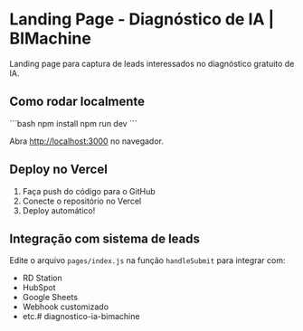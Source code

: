 # Landing Page - Diagnóstico de IA | BIMachine

Landing page para captura de leads interessados no diagnóstico gratuito de IA.

## Como rodar localmente
\`\`\`bash
npm install
npm run dev
\`\`\`

Abra [http://localhost:3000](http://localhost:3000) no navegador.

## Deploy no Vercel

1. Faça push do código para o GitHub
2. Conecte o repositório no Vercel
3. Deploy automático!

## Integração com sistema de leads

Edite o arquivo `pages/index.js` na função `handleSubmit` para integrar com:
- RD Station
- HubSpot
- Google Sheets
- Webhook customizado
- etc.# diagnostico-ia-bimachine
